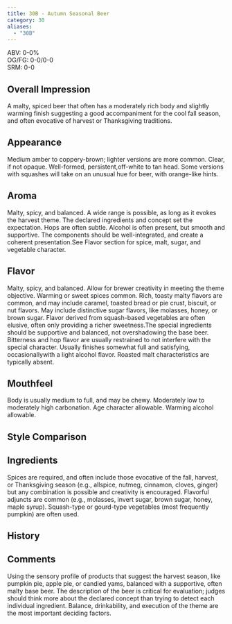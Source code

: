 ```yaml
---
title: 30B - Autumn Seasonal Beer
category: 30
aliases: 
  - "30B"
---
```


ABV: 0-0%  
OG/FG: 0-0/0-0  
SRM: 0-0  

## Overall Impression
A malty, spiced beer that often has a moderately rich body and slightly warming finish suggesting a good accompaniment for the cool fall season, and often evocative of harvest or Thanksgiving traditions.

## Appearance
Medium amber to coppery-brown; lighter versions are more common. Clear, if not opaque. Well-formed, persistent,off-white to tan head. Some versions with squashes will take on an unusual hue for beer, with orange-like hints.

## Aroma
Malty, spicy, and balanced. A wide range is possible, as long as it evokes the harvest theme. The declared ingredients and concept set the expectation. Hops are often subtle. Alcohol is often present, but smooth and supportive. The components should be well-integrated, and create a coherent presentation.See Flavor section for spice, malt, sugar, and vegetable character.

## Flavor
Malty, spicy, and balanced. Allow for brewer creativity in meeting the theme objective. Warming or sweet spices common. Rich, toasty malty flavors are common, and may include caramel, toasted bread or pie crust, biscuit, or nut flavors. May include distinctive sugar flavors, like molasses, honey, or brown sugar. Flavor derived from squash-based vegetables are often elusive, often only providing a richer sweetness.The special ingredients should be supportive and balanced, not overshadowing the base beer. Bitterness and hop flavor are usually restrained to not interfere with the special character. Usually finishes somewhat full and satisfying, occasionallywith a light alcohol flavor. Roasted malt characteristics are typically absent.

## Mouthfeel
Body is usually medium to full, and may be chewy. Moderately low to moderately high carbonation. Age character allowable. Warming alcohol allowable.

## Style Comparison


## Ingredients
Spices are required, and often include those evocative of the fall, harvest, or Thanksgiving season (e.g., allspice, nutmeg, cinnamon, cloves, ginger) but any combination is possible and creativity is encouraged. Flavorful adjuncts are common (e.g., molasses, invert sugar, brown sugar, honey, maple syrup). Squash-type or gourd-type vegetables (most frequently pumpkin) are often used.

## History


## Comments
Using the sensory profile of products that suggest the harvest season, like pumpkin pie, apple pie, or candied yams, balanced with a supportive, often malty base beer. The description of the beer is critical for evaluation; judges should think more about the declared concept than trying to detect each individual ingredient. Balance, drinkability, and execution of the theme are the most important deciding factors.